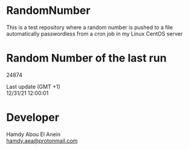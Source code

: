 # RandomNumber    
This is a test repository where a random number is pushed to a file automatically passwordless from a cron job in my Linux CentOS server    
# Random Number of the last run   
24874
      
Last update (GMT +1)    
12/31/21 12:00:01
# Developer    
Hamdy Abou El Anein   
hamdy.aea@protonmail.com
